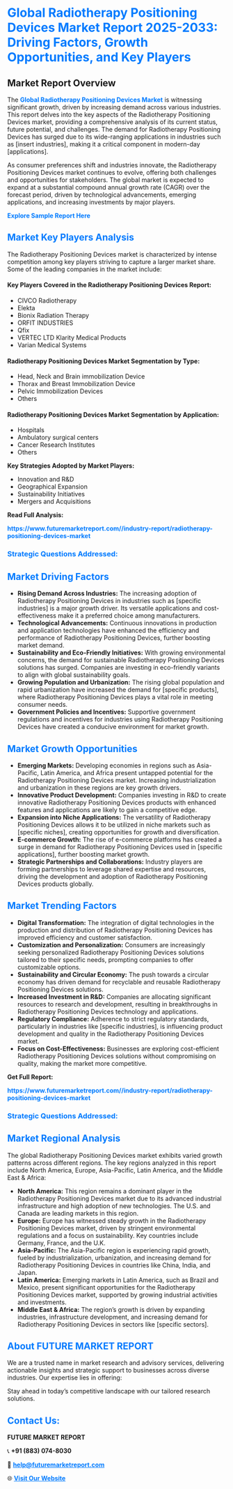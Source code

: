 <h1 style="color: #007BFF;">Global Radiotherapy Positioning Devices Market Report 2025-2033: Driving Factors, Growth Opportunities, and Key Players</h1>

<section id="overview">
<h2>Market Report Overview</h2>
<p>The <a href="https://www.futuremarketreport.com//industry-report/radiotherapy-positioning-devices-market" style="color: #007BFF; text-decoration: none;"><strong>Global Radiotherapy Positioning Devices Market</strong></a> is witnessing significant growth, driven by increasing demand across various industries. This report delves into the key aspects of the Radiotherapy Positioning Devices market, providing a comprehensive analysis of its current status, future potential, and challenges. The demand for Radiotherapy Positioning Devices has surged due to its wide-ranging applications in industries such as [insert industries], making it a critical component in modern-day [applications].</p>
<p>As consumer preferences shift and industries innovate, the Radiotherapy Positioning Devices market continues to evolve, offering both challenges and opportunities for stakeholders. The global market is expected to expand at a substantial compound annual growth rate (CAGR) over the forecast period, driven by technological advancements, emerging applications, and increasing investments by major players.</p>
</section>

<section id="overview">
<p><a href="https://www.futuremarketreport.com//request-sample/reportId=59510" style="color: #007BFF; text-decoration: none;"><strong>Explore Sample Report Here</strong></a></p>
</section>

<section id="key-players">
<h2 style="color: #007BFF;">Market Key Players Analysis</h2>
<p>The Radiotherapy Positioning Devices market is characterized by intense competition among key players striving to capture a larger market share. Some of the leading companies in the market include:</p>
<h4>Key Players Covered in the Radiotherapy Positioning Devices Report:</h4>
<ul><li>CIVCO Radiotherapy</li><li>Elekta</li><li>Bionix Radiation Therapy</li><li>ORFIT INDUSTRIES</li><li>Qfix</li><li>VERTEC LTD Klarity Medical Products</li><li>Varian Medical Systems</li></ul>
<h4>Radiotherapy Positioning Devices Market Segmentation by Type:</h4>
<ul><li>Head, Neck and Brain immobilization Device</li><li>Thorax and Breast Immobilization Device</li><li>Pelvic Immobilization Devices</li><li>Others</li></ul>

<h4>Radiotherapy Positioning Devices Market Segmentation by Application:</h4>
<ul><li>Hospitals</li><li>Ambulatory surgical centers</li><li>Cancer Research Institutes</li><li>Others</li></ul>
<p><strong>Key Strategies Adopted by Market Players:</strong></p>
<ul>
<li>Innovation and R&D</li>
<li>Geographical Expansion</li>
<li>Sustainability Initiatives</li>
<li>Mergers and Acquisitions</li>
</ul>
</section>

<section>
<p><strong>Read Full Analysis: </strong></p><a href="https://www.futuremarketreport.com//industry-report/radiotherapy-positioning-devices-market" style="color: #007BFF; text-decoration: none;"><strong>https://www.futuremarketreport.com//industry-report/radiotherapy-positioning-devices-market</strong></a>
<h3 style="color: #007BFF;">Strategic Questions Addressed:</h3>
</section>

<section id="driving-factors">
<h2 style="color: #007BFF;">Market Driving Factors</h2>
<ul>
<li><strong>Rising Demand Across Industries:</strong> The increasing adoption of Radiotherapy Positioning Devices in industries such as [specific industries] is a major growth driver. Its versatile applications and cost-effectiveness make it a preferred choice among manufacturers.</li>
<li><strong>Technological Advancements:</strong> Continuous innovations in production and application technologies have enhanced the efficiency and performance of Radiotherapy Positioning Devices, further boosting market demand.</li>
<li><strong>Sustainability and Eco-Friendly Initiatives:</strong> With growing environmental concerns, the demand for sustainable Radiotherapy Positioning Devices solutions has surged. Companies are investing in eco-friendly variants to align with global sustainability goals.</li>
<li><strong>Growing Population and Urbanization:</strong> The rising global population and rapid urbanization have increased the demand for [specific products], where Radiotherapy Positioning Devices plays a vital role in meeting consumer needs.</li>
<li><strong>Government Policies and Incentives:</strong> Supportive government regulations and incentives for industries using Radiotherapy Positioning Devices have created a conducive environment for market growth.</li>
</ul>
</section>

<section id="growth-opportunities">
<h2 style="color: #007BFF;">Market Growth Opportunities</h2>
<ul>
<li><strong>Emerging Markets:</strong> Developing economies in regions such as Asia-Pacific, Latin America, and Africa present untapped potential for the Radiotherapy Positioning Devices market. Increasing industrialization and urbanization in these regions are key growth drivers.</li>
<li><strong>Innovative Product Development:</strong> Companies investing in R&D to create innovative Radiotherapy Positioning Devices products with enhanced features and applications are likely to gain a competitive edge.</li>
<li><strong>Expansion into Niche Applications:</strong> The versatility of Radiotherapy Positioning Devices allows it to be utilized in niche markets such as [specific niches], creating opportunities for growth and diversification.</li>
<li><strong>E-commerce Growth:</strong> The rise of e-commerce platforms has created a surge in demand for Radiotherapy Positioning Devices used in [specific applications], further boosting market growth.</li>
<li><strong>Strategic Partnerships and Collaborations:</strong> Industry players are forming partnerships to leverage shared expertise and resources, driving the development and adoption of Radiotherapy Positioning Devices products globally.</li>
</ul>
</section>

<section id="trending-factors">
<h2 style="color: #007BFF;">Market Trending Factors</h2>
<ul>
<li><strong>Digital Transformation:</strong> The integration of digital technologies in the production and distribution of Radiotherapy Positioning Devices has improved efficiency and customer satisfaction.</li>
<li><strong>Customization and Personalization:</strong> Consumers are increasingly seeking personalized Radiotherapy Positioning Devices solutions tailored to their specific needs, prompting companies to offer customizable options.</li>
<li><strong>Sustainability and Circular Economy:</strong> The push towards a circular economy has driven demand for recyclable and reusable Radiotherapy Positioning Devices solutions.</li>
<li><strong>Increased Investment in R&D:</strong> Companies are allocating significant resources to research and development, resulting in breakthroughs in Radiotherapy Positioning Devices technology and applications.</li>
<li><strong>Regulatory Compliance:</strong> Adherence to strict regulatory standards, particularly in industries like [specific industries], is influencing product development and quality in the Radiotherapy Positioning Devices market.</li>
<li><strong>Focus on Cost-Effectiveness:</strong> Businesses are exploring cost-efficient Radiotherapy Positioning Devices solutions without compromising on quality, making the market more competitive.</li>
</ul>
</section>

<section>
<p><strong>Get Full Report: </strong></p><a href="https://www.futuremarketreport.com//industry-report/radiotherapy-positioning-devices-market" style="color: #007BFF; text-decoration: none;"><strong>https://www.futuremarketreport.com//industry-report/radiotherapy-positioning-devices-market</strong></a>
<h3 style="color: #007BFF;">Strategic Questions Addressed:</h3>
</section>


<section id="regional-analysis">
<h2 style="color: #007BFF;">Market Regional Analysis</h2>
<p>The global Radiotherapy Positioning Devices market exhibits varied growth patterns across different regions. The key regions analyzed in this report include North America, Europe, Asia-Pacific, Latin America, and the Middle East & Africa:</p>
<ul>
<li><strong>North America:</strong> This region remains a dominant player in the Radiotherapy Positioning Devices market due to its advanced industrial infrastructure and high adoption of new technologies. The U.S. and Canada are leading markets in this region.</li>
<li><strong>Europe:</strong> Europe has witnessed steady growth in the Radiotherapy Positioning Devices market, driven by stringent environmental regulations and a focus on sustainability. Key countries include Germany, France, and the U.K.</li>
<li><strong>Asia-Pacific:</strong> The Asia-Pacific region is experiencing rapid growth, fueled by industrialization, urbanization, and increasing demand for Radiotherapy Positioning Devices in countries like China, India, and Japan.</li>
<li><strong>Latin America:</strong> Emerging markets in Latin America, such as Brazil and Mexico, present significant opportunities for the Radiotherapy Positioning Devices market, supported by growing industrial activities and investments.</li>
<li><strong>Middle East & Africa:</strong> The region’s growth is driven by expanding industries, infrastructure development, and increasing demand for Radiotherapy Positioning Devices in sectors like [specific sectors].</li>
</ul>
</section>

<footer>
<h2 style="color: #007BFF;">About FUTURE MARKET REPORT</h2>
<p>We are a trusted name in market research and advisory services, delivering actionable insights and strategic support to businesses across diverse industries. Our expertise lies in offering:</p>

<p>Stay ahead in today’s competitive landscape with our tailored research solutions.</p>

<h2 style="color: #007BFF;">Contact Us:</h2>
<p><strong>FUTURE MARKET REPORT</strong></p>
<p>📞 <strong>+91 (883) 074-8030</strong></p>
<p>📧 <strong><a href="mailto:help@futuremarketreport.com" style="color: #007BFF;">help@futuremarketreport.com</a></strong></p>
<p>🌐 <strong><a href="https://www.futuremarketreport.com/" style="color: #007BFF;">Visit Our Website</a></strong></p>
</footer>